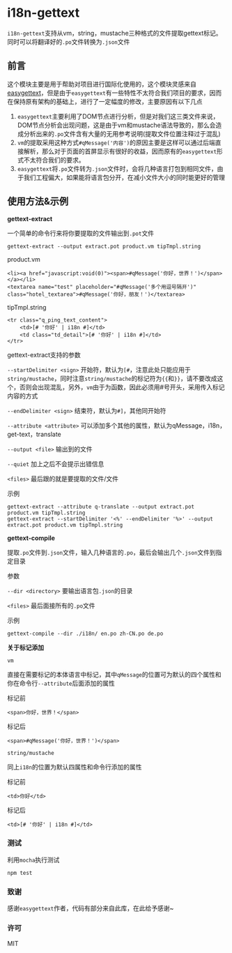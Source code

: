 # i18n-gettext

`i18n-gettext`支持从vm，string，mustache三种格式的文件提取gettext标记。同时可以将翻译好的`.po`文件转换为`.json`文件

## 前言

这个模块主要是用于帮助对项目进行国际化使用的，这个模块灵感来自[easygettext](https://github.com/Polyconseil/easygettext)，但是由于`easygettext`有一些特性不太符合我们项目的要求，因而在保持原有架构的基础上，进行了一定幅度的修改，主要原因有以下几点

1. `easygettext`主要利用了DOM节点进行分析，但是对我们这三类文件来说，DOM节点分析会出现问题，这是由于vm和mustache语法导致的，那么会造成分析出来的`.po`文件含有大量的无用参考说明(提取文件位置注释过于混乱)
2. `vm`的提取采用这种方式`#qMessage('内容')`的原因主要是这样可以通过后端直接解析，那么对于页面的首屏显示有很好的收益，因而原有的`easygettext`形式不太符合我们的要求。
3. `easygettext`将`.po`文件转为`.json`文件时，会将几种语言打包到相同文件，由于我们工程偏大，如果能将语言包分开，在减小文件大小的同时能更好的管理

## 使用方法&示例

**gettext-extract**

一个简单的命令行来将你要提取的文件输出到`.pot`文件

```
gettext-extract --output extract.pot product.vm tipTmpl.string
```

product.vm
```
<li><a href="javascript:void(0)"><span>#qMessage('你好，世界！')</span></a></li>
<textarea name="test" placeholder="#qMessage('多个用逗号隔开')" class="hotel_textarea">#qMessage('你好，朋友！')</textarea>
```

tipTmpl.string
```
<tr class="q_ping_text_content">
    <td>[# '你好' | i18n #]</td>
    <td class="td_detail">[# '你好' | i18n #]</td>
</tr>
```

gettext-extract支持的参数

`--startDelimiter <sign>` 开始符，默认为`[#`，注意此处只能应用于`string/mustache`，同时注意`string/mustache`的标记符为`{{`和`}}`，请不要改成这个，否则会出现混乱，另外，`vm`由于为函数，因此必须用#号开头，采用传入标记内容的方式

`--endDelimiter <sign>` 结束符，默认为`#]`，其他同开始符

`--attribute <attribute>` 可以添加多个其他的属性，默认为qMessage，i18n，get-text，translate

`--output <file>` 输出到的文件

`--quiet` 加上之后不会提示出错信息

`<files>` 最后跟的就是要提取的文件/文件

示例

```
gettext-extract --attribute q-translate --output extract.pot product.vm tipTmpl.string
gettext-extract --startDelimiter '<%' --endDelimiter '%>' --output extract.pot product.vm tipTmpl.string
```

**gettext-compile**

提取`.po`文件到`.json`文件，输入几种语言的`.po`，最后会输出几个`.json`文件到指定目录

参数

`--dir <directory>` 要输出语言包`.json`的目录

`<files>` 最后面接所有的`.po`文件

示例

```
gettext-compile --dir ./i18n/ en.po zh-CN.po de.po
```

**关于标记添加**

`vm`

直接在需要标记的本体语言中标记，其中`qMessage`的位置可为默认的四个属性和你在命令行`--attribute`后面添加的属性

标记前
```
<span>你好，世界！</span>
```

标记后
```
<span>#qMessage('你好，世界！')</span>
```

`string/mustache`

同上`i18n`的位置为默认四属性和命令行添加的属性

标记前
```
<td>你好</td>
```
标记后
```
<td>[# '你好' | i18n #]</td>
```


### 测试

利用`mocha`执行测试

```
npm test
```

### 致谢

感谢`easygettext`作者，代码有部分来自此库，在此给予感谢~

### 许可

MIT
